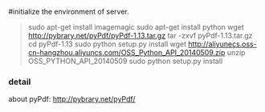 #initialize the environment of server.
> sudo apt-get install imagemagic
> sudo apt-get install python
> wget http://pybrary.net/pyPdf/pyPdf-1.13.tar.gz
> tar -zxvf pyPdf-1.13.tar.gz
> cd pyPdf-1.13
> sudo python setup.py install
> wget http://aliyunecs.oss-cn-hangzhou.aliyuncs.com/OSS_Python_API_20140509.zip
> unzip OSS_PYTHON_API_20140509
> sudo python setup.py install








### detail ####

about pyPdf:
http://pybrary.net/pyPdf/

